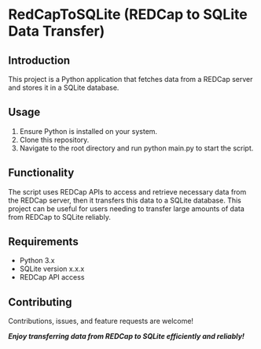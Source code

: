 # RedCapToSQLite (REDCap to SQLite Data Transfer)

## Introduction
This project is a Python application that fetches data from a REDCap server and stores it in a SQLite database.

## Usage
1. Ensure Python is installed on your system.
1. Clone this repository.
1. Navigate to the root directory and run python main.py to start the script.

## Functionality
The script uses REDCap APIs to access and retrieve necessary data from the REDCap server, then it transfers this data to a SQLite database. This project can be useful for users needing to transfer large amounts of data from REDCap to SQLite reliably.

## Requirements
- Python 3.x
- SQLite version x.x.x
- REDCap API access
## Contributing
Contributions, issues, and feature requests are welcome!

***Enjoy transferring data from REDCap to SQLite efficiently and reliably!***
